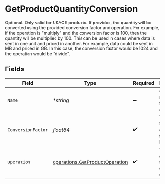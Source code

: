 # GetProductQuantityConversion

Optional. Only valid for USAGE products. If provided, the quantity will be converted using the provided conversion factor and operation. For example, if the operation is "multiply" and the conversion factor is 100, then the quantity will be multiplied by 100. This can be used in cases where data is sent in one unit and priced in another.  For example, data could be sent in MB and priced in GB. In this case, the conversion factor would be 1024 and the operation would be "divide".


## Fields

| Field                                                                            | Type                                                                             | Required                                                                         | Description                                                                      |
| -------------------------------------------------------------------------------- | -------------------------------------------------------------------------------- | -------------------------------------------------------------------------------- | -------------------------------------------------------------------------------- |
| `Name`                                                                           | **string*                                                                        | :heavy_minus_sign:                                                               | Optional name for this conversion.                                               |
| `ConversionFactor`                                                               | *float64*                                                                        | :heavy_check_mark:                                                               | The factor to multiply or divide the quantity by.                                |
| `Operation`                                                                      | [operations.GetProductOperation](../../models/operations/getproductoperation.md) | :heavy_check_mark:                                                               | The operation to perform on the quantity                                         |
